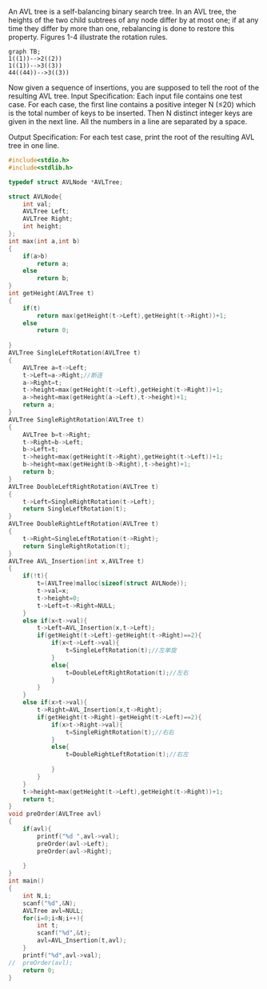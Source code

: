 An AVL tree is a self-balancing binary search tree. In an AVL tree, the heights of the two child subtrees of any node differ by at most one; if at any time they differ by more than one, rebalancing is done to restore this property. Figures 1-4 illustrate the rotation rules.

```mermaid
graph TB;
1((1))-->2((2))
1((1))-->3((3))
44((44))-->3((3))
```

Now given a sequence of insertions, you are supposed to tell the root of the resulting AVL tree.
Input Specification:
Each input file contains one test case. For each case, the first line contains a positive integer N (≤20) which is the total number of keys to be inserted. Then N distinct integer keys are given in the next line. All the numbers in a line are separated by a space.

Output Specification:
For each test case, print the root of the resulting AVL tree in one line.

```c
#include<stdio.h>
#include<stdlib.h>

typedef struct AVLNode *AVLTree;

struct AVLNode{
	int val;
	AVLTree Left;
	AVLTree Right;
	int height;
};
int max(int a,int b)
{
	if(a>b)
		return a;
	else
		return b;
}
int getHeight(AVLTree t)
{
	if(t)
		return max(getHeight(t->Left),getHeight(t->Right))+1;
	else
		return 0;
		
}
AVLTree SingleLeftRotation(AVLTree t)
{
	AVLTree a=t->Left;
	t->Left=a->Right;//断连 
	a->Right=t;
	t->height=max(getHeight(t->Left),getHeight(t->Right))+1;
	a->height=max(getHeight(a->Left),t->height)+1;
	return a;
}	
AVLTree SingleRightRotation(AVLTree t)
{
	AVLTree b=t->Right;
	t->Right=b->Left;
	b->Left=t;
	t->height=max(getHeight(t->Right),getHeight(t->Left))+1;
	b->height=max(getHeight(b->Right),t->height)+1;
	return b;
}	
AVLTree DoubleLeftRightRotation(AVLTree t)
{
	t->Left=SingleRightRotation(t->Left);
	return SingleLeftRotation(t);
}
AVLTree DoubleRightLeftRotation(AVLTree t)
{
	t->Right=SingleLeftRotation(t->Right);
	return SingleRightRotation(t);
}
AVLTree AVL_Insertion(int x,AVLTree t)
{
	if(!t){
		t=(AVLTree)malloc(sizeof(struct AVLNode));
		t->val=x;
		t->height=0;
		t->Left=t->Right=NULL;
	}
	else if(x<t->val){
		t->Left=AVL_Insertion(x,t->Left);
		if(getHeight(t->Left)-getHeight(t->Right)==2){
			if(x<t->Left->val){
				t=SingleLeftRotation(t);//左单旋 
			}
			else{
				t=DoubleLeftRightRotation(t);//左右 
			}
		}
	}
	else if(x>t->val){
		t->Right=AVL_Insertion(x,t->Right);
		if(getHeight(t->Right)-getHeight(t->Left)==2){
			if(x>t->Right->val){
				t=SingleRightRotation(t);//右右 
			}
			else{
				t=DoubleRightLeftRotation(t);//右左
				 
			}
		}
	}
	t->height=max(getHeight(t->Left),getHeight(t->Right))+1;
	return t;
}
void preOrder(AVLTree avl)
{
	if(avl){
		printf("%d ",avl->val);
		preOrder(avl->Left);
		preOrder(avl->Right);
		
	}
}
int main()
{
	int N,i;
	scanf("%d",&N);
	AVLTree avl=NULL;
	for(i=0;i<N;i++){
		int t;
		scanf("%d",&t);
		avl=AVL_Insertion(t,avl);
	}
	printf("%d",avl->val);
//	preOrder(avl);
	return 0;
}
```
